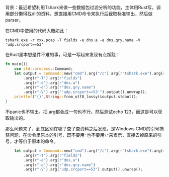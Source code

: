 


背景：最近希望利用Tshark来做一些数据包过滤分析的功能，主体用Rust写，调用部分懒得找dll的资料，想直接用CMD命令来执行后截取标准输出，然后做parser。

在CMD中使用的代码大概如此：

```
tshark.exe -r xxx.pcap -T fields -e dns.a -e dns.qry.name -V 'udp.srcport==53'
```

在Rust里本想是件不难的事，可是一写起来发现有点蹊跷：

```rust
fn main(){
    use std::process::Command;
    let output = Command::new("cmd").arg("/c").arg(r"tshark.exe").arg(r"-r").arg( r"xxx.pcap")
        .arg(r"-T").arg(r"fields")
        .arg(r"-e").arg(r"dns.a")
        .arg(r"-e").arg(r"dns.qry.name")
        .arg(r"-V").arg("'udp.srcport==53'").output().unwrap();
    println!("{}",String::from_utf8_lossy(&output.stdout));
}

```

不panic也不输出。把.arg都合成一句也不行。然后测试echo 123，而这是可以获取输出的。

那么问题来了，到底区别在哪？查了查资料之后发现，是Windows CMD的引号捕获问题，在命令里原本的引号，既不要用`'`也不要用`\"`来表示，直接去掉原来的引号，才等价于原本的命令。

```rust
    let output = Command::new("cmd").arg("/c").arg(r"tshark.exe").arg(r"-r").arg( r"xxx.pcap")
        .arg(r"-T").arg(r"fields")
        .arg(r"-e").arg(r"dns.a")
        .arg(r"-e").arg(r"dns.qry.name")
        .arg(r"-V").arg("udp.srcport==53").output().unwrap();
```

